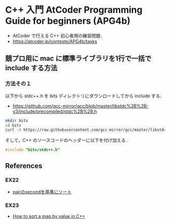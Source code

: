 # C++ 入門 AtCoder Programming Guide for beginners (APG4b)
- AtCoder で行える C++ 初心者用の練習問題．
- https://atcoder.jp/contests/APG4b/tasks

## 競プロ用に mac に標準ライブラリを1行で一括で include する方法
### 方法その１
以下から stdc++.h を bits ディレクトリにダウンロードしてから include する．
- https://github.com/gcc-mirror/gcc/blob/master/libstdc%2B%2B-v3/include/precompiled/stdc%2B%2B.h

```bash
mkdir bits
cd bits
curl -O https://raw.githubusercontent.com/gcc-mirror/gcc/master/libstdc%2B%2B-v3/include/precompiled/stdc%2B%2B.h
```

そして，C++ のソースコードのヘッダーに以下を付け加える．

```cpp
#include "bits/stdc++.h"
```

## References
### EX22
- [pairのsecondを基準にソート](https://perogram.hateblo.jp/entry/2018/12/17/045943)

### EX23
- [How to sort a map by value in C++](https://www.educative.io/edpresso/how-to-sort-a-map-by-value-in-cpp)
